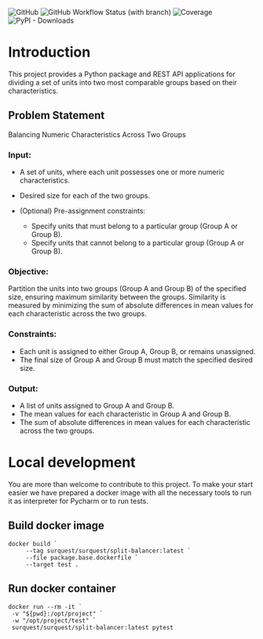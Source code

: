 ![GitHub](https://img.shields.io/github/license/surquest/python-split-balancer?style=flat-square)
![GitHub Workflow Status (with branch)](https://img.shields.io/github/actions/workflow/status/surquest/python-split-balancer/test.yml?branch=main&style=flat-square)
![Coverage](https://img.shields.io/endpoint?url=https://gist.githubusercontent.com/surquest/6e25c317000917840152a5e702e71963/raw/python-split-balancer.json&style=flat-square)
![PyPI - Downloads](https://img.shields.io/pypi/dm/surquest-GCP-secret-assessor?style=flat-square)

# Introduction

This project provides a Python package and REST API applications for dividing a set of units into two most comparable groups based on their characteristics.

## Problem Statement

Balancing Numeric Characteristics Across Two Groups

### Input:

* A set of units, where each unit possesses one or more numeric characteristics.
* Desired size for each of the two groups.
* (Optional) Pre-assignment constraints:
    
   - Specify units that must belong to a particular group (Group A or Group B).
   - Specify units that cannot belong to a particular group (Group A or Group B).

### Objective:

Partition the units into two groups (Group A and Group B) of the specified size, ensuring maximum similarity between the groups. Similarity is measured by minimizing the sum of absolute differences in mean values for each characteristic across the two groups.

### Constraints:

* Each unit is assigned to either Group A, Group B, or remains unassigned.
* The final size of Group A and Group B must match the specified desired size.

### Output:

* A list of units assigned to Group A and Group B.
* The mean values for each characteristic in Group A and Group B.
* The sum of absolute differences in mean values for each characteristic across the two groups.


# Local development

You are more than welcome to contribute to this project. To make your start easier we have prepared a docker image with all the necessary tools to run it as interpreter for Pycharm or to run tests.


## Build docker image
```
docker build `
     --tag surquest/surquest/split-balancer:latest `
     --file package.base.dockerfile `
     --target test .
```


## Run docker container
```
docker run --rm -it `
 -v "${pwd}:/opt/project" `
 -w "/opt/project/test" `
 surquest/surquest/split-balancer:latest pytest
```